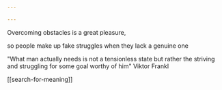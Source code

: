 ```yaml
---

---
```


Overcoming obstacles is a great pleasure,

so people make up fake struggles when they lack a genuine one

"What man actually needs is not a tensionless state but rather the striving and struggling for some goal worthy of him" Viktor Frankl

[[search-for-meaning]]